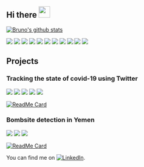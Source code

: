 ## Hi there <img src="https://raw.githubusercontent.com/MartinHeinz/MartinHeinz/master/wave.gif" width="30px">

[![Bruno's github stats](https://github-readme-stats.vercel.app/api?username=BrunoSader&hide=stars&show_icons=true&count_private=true&cache_seconds=1800)]()

![](https://img.shields.io/badge/Code-Python-informational?style=flat&logo=python&logoColor=white&color=2bbc8a)
![](https://img.shields.io/badge/Code-C++/C-informational?style=flat&logo=c%2B%2B&logoColor=white&color=2bbc8a)
![](https://img.shields.io/badge/Code-Java-informational?style=flat&logo=java&logoColor=white&color=2bbc8a)
![](https://img.shields.io/badge/Code-JavaScript-informational?style=flat&logo=javascript&logoColor=white&color=2bbc8a)
![](https://img.shields.io/badge/Code-React-informational?style=flat&logo=react&logoColor=white&color=2bbc8a)
![](https://img.shields.io/badge/PyTorch-informational?style=flat&logo=pytorch&logoColor=white&color=2bbcee)
![](https://img.shields.io/badge/Tensorflow-informational?style=flat&logo=tensorflow&logoColor=white&color=2bbcee)
![](https://img.shields.io/badge/OS-Linux-informational?style=flat&logo=linux&logoColor=white&color=orange)
![](https://img.shields.io/badge/Tools-Docker-informational?style=flat&logo=docker&logoColor=white&color=blue)
![](https://img.shields.io/badge/Tools-mySQL-informational?style=flat&logo=mysql&logoColor=white&color=blue)
![](https://img.shields.io/badge/Tools-mongodb-informational?style=flat&logo=mongodb&logoColor=white&color=blue)


## Projects

### Tracking the state of covid-19 using Twitter
![](https://img.shields.io/badge/Humanity%20&%20Inclusion-informational?style=flat&logoColor=white&color=green)
![](https://img.shields.io/badge/Python-informational?style=flat&logo=python&logoColor=white&color=2bbc8a)
![](https://img.shields.io/badge/Vue-informational?style=flat&logo=vue.js&logoColor=white&color=2bbc8a)
![](https://img.shields.io/badge/-PyTorch-informational?style=flat&logo=pytorch&logoColor=white&color=2bbcee)
![](https://img.shields.io/badge/mongodb-informational?style=flat&logo=mongodb&logoColor=white&color=blue)

[![ReadMe Card](https://github-readme-stats.vercel.app/api/pin/?username=mbettinger&repo=covid19-nowcast)](https://github.com/mbettinger/covid19-nowcast)


### Bombsite detection in Yemen
![](https://img.shields.io/badge/Humanity%20&%20Inclusion-informational?style=flat&logoColor=white&color=green)
![](https://img.shields.io/badge/Python-informational?style=flat&logo=python&logoColor=white&color=2bbc8a)
![](https://img.shields.io/badge/PyTorch-informational?style=flat&logo=pytorch&logoColor=white&color=2bbcee)
<!--
<center><img src="yemen-bombsite/augmentation.png" width="500"></center> 
<center> <img src="yemen-bombsite/detection.gif" width="500"></center> 
-->
[![ReadMe Card](https://github-readme-stats.vercel.app/api/pin/?username=mbettinger&repo=yemen-bombings-tracking)](https://github.com/mbettinger/yemen-bombings-tracking)

<!--

### Skipt - Cross platform application (iOS/Android)
![](https://img.shields.io/badge/React%20Native-informational?style=flat&logo=react&logoColor=white&color=2bbc8a)
| Splash | Welcome | Log in | Home | Map | Reservations |
| ------ | ------- | ------ | ------ | ------ | ------ |
| <center><img src="skipt/splash.png"></center> | <center><img src="skipt/welcome.png"></center> | <center><img src="skipt/login.png"></center> | <center><img src="skipt/home.png"></center> | <center><img src="skipt/map.png"></center> |<center><img src="skipt/reservations.png"></center> |

[![ReadMe Card](https://github-readme-stats.vercel.app/api/pin/?username=aymericcousaert&repo=file-attente)](https://github.com/aymericcousaert/file-attente)

-->

You can find me on [![LinkedIn][1.2]][1].

<!-- Icons -->
[1.2]: https://raw.githubusercontent.com/MartinHeinz/MartinHeinz/master/linkedin-3-16.png (LinkedIn icon without padding)

<!-- Links to your social media accounts -->

[1]: https://www.linkedin.com/in/bruno-sader/

<!-- 

**BrunoSader/BrunoSader** is a ✨ _special_ ✨ repository because its `README.md` (this file) appears on your GitHub profile.

Here are some ideas to get you started:

- 🔭 I’m currently working on ...
- 🌱 I’m currently learning ...
- 👯 I’m looking to collaborate on ...
- 🤔 I’m looking for help with ...
- 💬 Ask me about ...
- 📫 How to reach me: ...
- 😄 Pronouns: ...
- ⚡ Fun fact: ...
-->

